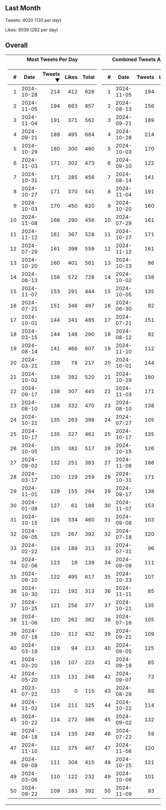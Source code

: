 ## Last Month
Tweets: 4020 (130 per day)

Likes: 9039 (292 per day)

## Overall
<table>
<tr><th>Most Tweets Per Day</th><th>Combined Tweets And Likes</th></tr><tr><td>


|#|Date|Tweets ▼|Likes|Total|
|--:|--|--:|--:|--:|
|1|2024-10-28|214|412|626|
|2|2024-11-05|194|663|857|
|3|2024-11-04|191|371|562|
|4|2024-09-21|189|495|684|
|5|2024-10-29|180|300|480|
|6|2024-11-03|171|302|473|
|7|2024-10-31|171|285|456|
|8|2024-10-27|171|370|541|
|9|2024-10-03|170|450|620|
|10|2024-11-08|166|290|456|
|11|2024-11-12|161|367|528|
|12|2024-07-29|161|398|559|
|13|2024-10-20|160|401|561|
|14|2024-08-13|156|572|728|
|15|2024-11-07|153|291|444|
|16|2024-07-21|151|346|497|
|17|2024-10-01|144|341|485|
|18|2024-03-15|144|146|290|
|19|2024-08-14|141|466|607|
|20|2024-03-21|139|78|217|
|21|2024-10-02|138|382|520|
|22|2024-09-17|138|307|445|
|23|2024-08-10|138|332|470|
|24|2024-10-21|135|263|398|
|25|2024-10-17|135|327|462|
|26|2024-10-05|135|382|517|
|27|2024-09-02|132|251|383|
|28|2024-03-17|130|129|259|
|29|2024-11-01|129|155|284|
|30|2024-01-08|127|61|188|
|31|2024-10-15|126|334|460|
|32|2024-09-05|125|267|392|
|33|2024-02-22|124|189|313|
|34|2024-02-06|123|16|139|
|35|2024-09-10|122|495|617|
|36|2024-10-30|121|192|313|
|37|2024-10-25|121|256|377|
|38|2024-11-06|120|262|382|
|39|2024-07-18|120|312|432|
|40|2024-03-19|119|94|213|
|41|2024-03-20|116|107|223|
|42|2024-05-20|115|131|246|
|43|2023-07-22|115|0|115|
|44|2024-11-02|114|211|325|
|45|2024-10-22|114|272|386|
|46|2024-04-18|114|135|249|
|47|2024-11-10|112|375|487|
|48|2024-09-09|111|304|415|
|49|2024-03-06|110|122|232|
|50|2024-09-22|109|283|392|

</td><td>


|#|Date|Tweets|Likes|Total ▼|
|--:|--|--:|--:|--:|
|1|2024-11-05|194|663|857|
|2|2024-08-13|156|572|728|
|3|2024-09-21|189|495|684|
|4|2024-10-28|214|412|626|
|5|2024-10-03|170|450|620|
|6|2024-09-10|122|495|617|
|7|2024-08-14|141|466|607|
|8|2024-11-04|191|371|562|
|9|2024-10-20|160|401|561|
|10|2024-07-29|161|398|559|
|11|2024-10-27|171|370|541|
|12|2024-11-12|161|367|528|
|13|2024-10-13|86|438|524|
|14|2024-10-02|138|382|520|
|15|2024-10-05|135|382|517|
|16|2024-06-30|92|413|505|
|17|2024-07-21|151|346|497|
|18|2024-08-12|92|404|496|
|19|2024-11-10|112|375|487|
|20|2024-10-01|144|341|485|
|21|2024-10-29|180|300|480|
|22|2024-11-03|171|302|473|
|23|2024-08-10|138|332|470|
|24|2024-07-27|105|359|464|
|25|2024-10-17|135|327|462|
|26|2024-10-15|126|334|460|
|27|2024-11-08|166|290|456|
|28|2024-10-31|171|285|456|
|29|2024-09-17|138|307|445|
|30|2024-11-07|153|291|444|
|31|2024-09-08|103|341|444|
|32|2024-07-18|120|312|432|
|33|2024-07-31|96|325|421|
|34|2024-09-09|111|304|415|
|35|2024-10-23|107|297|404|
|36|2024-11-11|85|314|399|
|37|2024-10-21|135|263|398|
|38|2024-07-16|105|292|397|
|39|2024-09-22|109|283|392|
|40|2024-09-05|125|267|392|
|41|2024-09-18|85|305|390|
|42|2024-09-07|73|316|389|
|43|2024-08-29|89|299|388|
|44|2024-10-22|114|272|386|
|45|2024-09-02|132|251|383|
|46|2024-07-22|59|324|383|
|47|2024-11-06|120|262|382|
|48|2024-10-25|121|256|377|
|49|2024-10-06|101|271|372|
|50|2024-11-09|93|275|368|

</td><tr>
</table>

